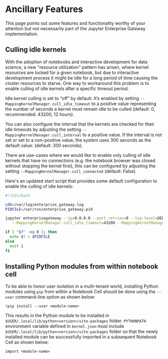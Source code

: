 # Ancillary Features

This page points out some features and functionality worthy of your attention but not necessarily part of the Jupyter Enterprise Gateway implementation.

## Culling idle kernels

With the adoption of notebooks and interactive development for data science, a new "resource utilization" pattern has arisen, where kernel resources are locked for a given notebook, but due to interactive development process it might be idle for a long period of time causing the cluster resources to starve. One way to workaround this problem is to enable culling of idle kernels after a specific timeout period. 

Idle kernel culling is set to “off” by default. It’s enabled by setting `--MappingKernelManager.cull_idle_timeout` to a positive value representing the number of seconds a kernel must remain idle to be culled (default: 0, recommended: 43200, 12 hours). 

You can also configure the interval that the kernels are checked for their idle timeouts by adjusting the setting `--MappingKernelManager.cull_interval` to a positive value. If the interval is not set or set to a non-positive value, the system uses 300 seconds as the default value: (default: 300 seconds).

There are use-cases where we would like to enable only culling of idle kernels that have no connections (e.g. the notebook browser was closed without stopping the kernel first), this can be configured by adjusting the setting `--MappingKernelManager.cull_connected` (default: False).

Here's an updated start script that provides some default configuration to enable the culling of idle kernels:
 
```bash
#!/bin/bash

LOG=/var/log/enterprise_gateway.log
PIDFILE=/var/run/enterprise_gateway.pid

jupyter enterprisegateway --ip=0.0.0.0 --port_retries=0 --log-level=DEBUG \
   --MappingKernelManager.cull_idle_timeout=43200 --MappingKernelManager.cull_interval=60 > $LOG 2>&1 &

if [ "$?" -eq 0 ]; then
  echo $! > $PIDFILE
else
  exit 1
fi
```

## Installing Python modules from within notebook cell
To be able to honor user isolation in a multi-tenant world, installing Python modules using `pip` from within a Notebook Cell should be done using the `--user` command-line option as shown below:

```
!pip install --user <module-name>
```

This results in the Python module to be installed in `$USER/.local/lib/python<version>/site-packages` folder. `PYTHONPATH` environment variable defined in `kernel.json` must include `$USER/.local/lib/python<version>/site-packages` folder so that the newly installed module can be successfully imported in a subsequent Notebook Cell as shown below:

```
import <module-name>
```
